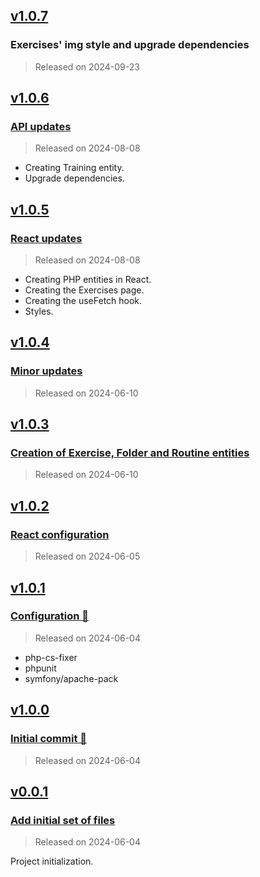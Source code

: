 ## [v1.0.7](https://github.com/Engrev/Hevy/releases/tag/v1.0.7)

### Exercises' img style and upgrade dependencies

> Released on 2024-09-23

## [v1.0.6](https://github.com/Engrev/Hevy/releases/tag/v1.0.6)

### [API updates](https://github.com/Engrev/Hevy/commit/60684c650f9578c194b923cd5bdd81e98feaba02)

> Released on 2024-08-08

- Creating Training entity.
- Upgrade dependencies.

## [v1.0.5](https://github.com/Engrev/Hevy/releases/tag/v1.0.5)

### [React updates](https://github.com/Engrev/Hevy/commit/55e2d461a6c122239c49fc7fd430e64d7dbb2ee1)

> Released on 2024-08-08

- Creating PHP entities in React.
- Creating the Exercises page.
- Creating the useFetch hook.
- Styles.

## [v1.0.4](https://github.com/Engrev/Hevy/releases/tag/v1.0.4)

### [Minor updates](https://github.com/Engrev/Hevy/commit/81b502def358476966c452b36b2c78d04bbc77de)

> Released on 2024-06-10

## [v1.0.3](https://github.com/Engrev/Hevy/releases/tag/v1.0.3)

### [Creation of Exercise, Folder and Routine entities](https://github.com/Engrev/Hevy/commit/1435c1d1887640fac733948aa49a074bb7fb79e2)

> Released on 2024-06-10

## [v1.0.2](https://github.com/Engrev/Hevy/releases/tag/v1.0.2)

### [React configuration](https://github.com/Engrev/Hevy/commit/87a4c3c1a622dc6a1c70ddf7fe85b09f451a4509)

> Released on 2024-06-05

## [v1.0.1](https://github.com/Engrev/Hevy/releases/tag/v1.0.1)

### [Configuration 🔧](https://github.com/Engrev/Hevy/commit/0efadaa6146b3cd10068540ae146532ef035f562)

> Released on 2024-06-04

- php-cs-fixer
- phpunit
- symfony/apache-pack

## [v1.0.0](https://github.com/Engrev/Hevy/releases/tag/v1.0.0)

### [Initial commit 🎉](https://github.com/Engrev/Hevy/commit/4c2d06edd31a7d4906e4489fb9c594ab1d26edcb)

> Released on 2024-06-04

## [v0.0.1](https://github.com/Engrev/Hevy/releases/tag/v0.0.1)

### [Add initial set of files](https://github.com/Engrev/Hevy/commit/cf990677800e0c37d7b13e68fb24a18caf6e16ad)

> Released on 2024-06-04

Project initialization.
